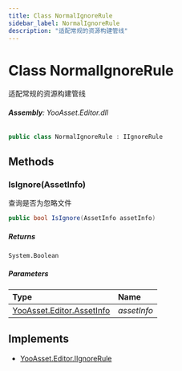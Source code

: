 ```yaml
---
title: Class NormalIgnoreRule
sidebar_label: NormalIgnoreRule
description: "适配常规的资源构建管线"
---
```

# Class NormalIgnoreRule
适配常规的资源构建管线

###### **Assembly**: YooAsset.Editor.dll

```csharp title="Declaration"
public class NormalIgnoreRule : IIgnoreRule
```
## Methods
### IsIgnore(AssetInfo)
查询是否为忽略文件

```csharp title="Declaration"
public bool IsIgnore(AssetInfo assetInfo)
```

##### Returns

`System.Boolean`

##### Parameters

| Type | Name |
|:--- |:--- |
| [YooAsset.Editor.AssetInfo](../YooAsset.Editor/AssetInfo.md) | *assetInfo* |


## Implements

* [YooAsset.Editor.IIgnoreRule](../YooAsset.Editor/IIgnoreRule.md)
